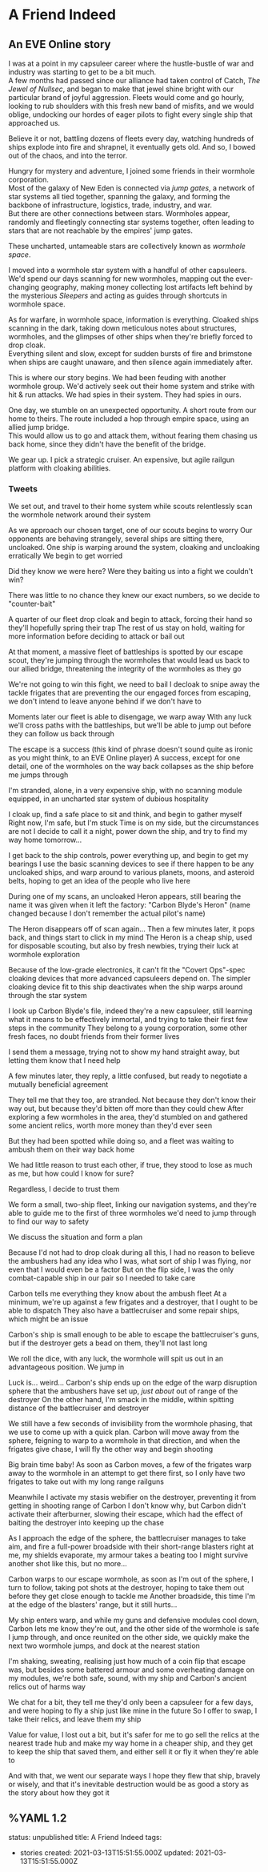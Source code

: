 # A Friend Indeed
## An EVE Online story

I was at a point in my capsuleer career where the hustle-bustle of war and industry was starting to get to be a bit much.  
A few months had passed since our alliance had taken control of Catch, *The Jewel of Nullsec*, and began to make that jewel shine bright with our particular brand of joyful aggression. Fleets would come and go hourly, looking to rub shoulders with this fresh new band of misfits, and we would oblige, undocking our hordes of eager pilots to fight every single ship that approached us.  

Believe it or not, battling dozens of fleets every day, watching hundreds of ships explode into fire and shrapnel, it eventually gets old. And so, I bowed out of the chaos, and into the terror.  

Hungry for mystery and adventure, I joined some friends in their wormhole corporation.  
Most of the galaxy of New Eden is connected via *jump gates*, a network of star systems all tied together, spanning the galaxy, and forming the backbone of infrastructure, logistics, trade, industry, and war.  
But there are other connections between stars. Wormholes appear, randomly and fleetingly connecting star systems together, often leading to stars that are not reachable by the empires' jump gates.  

These uncharted, untameable stars are collectively known as *wormhole space*.  

I moved into a wormhole star system with  a handful of other capsuleers. We'd spend our days scanning for new wormholes, mapping out the ever-changing geography, making money collecting lost artifacts left behind by the mysterious *Sleepers* and acting as guides through shortcuts in wormhole space.

As for warfare, in wormhole space, information is everything. Cloaked ships scanning in the dark, taking down meticulous notes about structures, wormholes, and the glimpses of other ships when they're briefly forced to drop cloak.  
Everything silent and slow, except for sudden bursts of fire and brimstone when ships are caught unaware, and then silence again immediately after.  

This is where our story begins.
We had been feuding with another wormhole group. We'd actively seek out their home system and strike with hit & run attacks. We had spies in their system. They had spies in ours.  

One day, we stumble on an unexpected opportunity. A short route from our home to theirs. The route included a hop through empire space, using an allied jump bridge.  
This would allow us to go and attack them, without fearing them chasing us back home, since they didn't have the benefit of the bridge.  

We gear up. I pick a strategic cruiser. An expensive, but agile railgun platform with cloaking abilities.

### Tweets
We set out, and travel to their home system while scouts relentlessly scan the wormhole network around their system

As we approach our chosen target, one of our scouts begins to worry
Our opponents are behaving strangely, several ships are sitting there, uncloaked. One ship is warping around the system, cloaking and uncloaking erratically
We begin to get worried

Did they know we were here? Were they baiting us into a fight we couldn't win?

There was little to no chance they knew our exact numbers, so we decide to "counter-bait"

A quarter of our fleet drop cloak and begin to attack, forcing their hand so they'll hopefully spring their trap
The rest of us stay on hold, waiting for more information before deciding to attack or bail out

At that moment, a massive fleet of battleships is spotted by our escape scout, they're jumping through the wormholes that would lead us back to our allied bridge, threatening the integrity of the wormholes as they go

We're not going to win this fight, we need to bail
I decloak to snipe away the tackle frigates that are preventing the our engaged forces from escaping, we don't intend to leave anyone behind if we don't have to

Moments later our fleet is able to disengage, we warp away
With any luck we'll cross paths with the battleships, but we'll be able to jump out before they can follow us back through

The escape is a success (this kind of phrase doesn't sound quite as ironic as you might think, to an EVE Online player)
A success, except for one detail, one of the wormholes on the way back collapses as the ship before me jumps through

I'm stranded, alone, in a very expensive ship, with no scanning module equipped, in an uncharted star system of dubious hospitality


I cloak up, find a safe place to sit and think, and begin to gather myself
Right now, I'm safe, but I'm stuck
Time is on my side, but the circumstances are not
I decide to call it a night, power down the ship, and try to find my way home tomorrow...


I get back to the ship controls, power everything up, and begin to get my bearings
I use the basic scanning devices to see if there happen to be any uncloaked ships, and warp around to various planets, moons, and asteroid belts, hoping to get an idea of the people who live here

During one of my scans, an uncloaked Heron appears, still bearing the name it was given when it left the factory: "Carbon Blyde's Heron" (name changed because I don't remember the actual pilot's name)


The Heron disappears off of scan again...
Then a few minutes later, it pops back, and things start to click in my mind
The Heron is a cheap ship, used for disposable scouting, but also by fresh newbies, trying their luck at wormhole exploration


Because of the low-grade electronics, it can't fit the "Covert Ops"-spec cloaking devices that more advanced capsuleers depend on. The simpler cloaking device fit to this ship deactivates when the ship warps around through the star system


I look up Carbon Blyde's file, indeed they're a new capsuleer, still learning what it means to be effectively immortal, and trying to take their first few steps in the community
They belong to a young corporation, some other fresh faces, no doubt friends from their former lives


I send them a message, trying not to show my hand straight away, but letting them know that I need help

A few minutes later, they reply, a little confused, but ready to negotiate a mutually beneficial agreement


They tell me that they too, are stranded. Not because they don't know their way out, but because they'd bitten off more than they could chew
After exploring a few wormholes in the area, they'd stumbled on and gathered some ancient relics, worth more money than they'd ever seen


But they had been spotted while doing so, and a fleet was waiting to ambush them on their way back home

We had little reason to trust each other, if true, they stood to lose as much as me, but how could I know for sure?

Regardless, I decide to trust them


We form a small, two-ship fleet, linking our navigation systems, and they're able to guide me to the first of three wormholes we'd need to jump through to find our way to safety

We discuss the situation and form a plan

Because I'd not had to drop cloak during all this, I had no reason to believe the ambushers had any idea who I was, what sort of ship I was flying, nor even that I would even be a factor
But on the flip side, I was the only combat-capable ship in our pair so I needed to take care


Carbon tells me everything they know about the ambush fleet
At a minimum, we're up against a few frigates and a destroyer, that I ought to be able to dispatch
They also have a battlecruiser and some repair ships, which might be an issue


Carbon's ship is small enough to be able to escape the battlecruiser's guns, but if the destroyer gets a bead on them, they'll not last long

We roll the dice, with any luck, the wormhole will spit us out in an advantageous position. We jump in


Luck is... weird...
Carbon's ship ends up on the edge of the warp disruption sphere that the ambushers have set up, *just about* out of range of the destroyer
On the other hand, I'm smack in the middle, within spitting distance of the battlecruiser and destroyer


We still have a few seconds of invisibility from the wormhole phasing, that we use to come up with a quick plan.
Carbon will move away from the sphere, feigning to warp to a wormhole in that direction, and when the frigates give chase, I will fly the other way and begin shooting


Big brain time baby!
As soon as Carbon moves, a few of the frigates warp away to the wormhole in an attempt to get there first, so I only have two frigates to take out with my long range railguns


Meanwhile I activate my stasis webifier on the destroyer, preventing it from getting in shooting range of Carbon
I don't know why, but Carbon didn't activate their afterburner, slowing their escape, which had the effect of baiting the destroyer into keeping up the chase


As I approach the edge of the sphere, the battlecruiser manages to take aim, and fire a full-power broadside with their short-range blasters right at me, my shields evaporate, my armour takes a beating too
I might survive another shot like this, but no more...


Carbon warps to our escape wormhole, as soon as I'm out of the sphere, I turn to follow, taking pot shots at the destroyer, hoping to take them out before they get close enough to tackle me
Another broadside, this time I'm at the edge of the blasters' range, but it still hurts...


My ship enters warp, and while my guns and defensive modules cool down, Carbon lets me know they're out, and the other side of the wormhole is safe
I jump through, and once reunited on the other side, we quickly make the next two wormhole jumps, and dock at the nearest station

I'm shaking, sweating, realising just how much of a coin flip that escape was, but besides some battered armour and some overheating damage on my modules, we're both safe, sound, with my ship and Carbon's ancient relics out of harms way


We chat for a bit, they tell me they'd only been a capsuleer for a few days, and were hoping to fly a ship just like mine in the future
So I offer to swap, I take their relics, and leave them my ship


Value for value, I lost out a bit, but it's safer for me to go sell the relics at the nearest trade hub and make my way home in a cheaper ship, and they get to keep the ship that saved them, and either sell it or fly it when they're able to

And with that, we went our separate ways
I hope they flew that ship, bravely or wisely, and that it's inevitable destruction would be as good a story as the story about how they got it

%YAML 1.2
---
status: unpublished
title: A Friend Indeed
tags:
  - stories
created: 2021-03-13T15:51:55.000Z
updated: 2021-03-13T15:51:55.000Z
